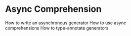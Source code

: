 # Async Comprehension
How to write an asynchronous generator
How to use async comprehensions
How to type-annotate generators
